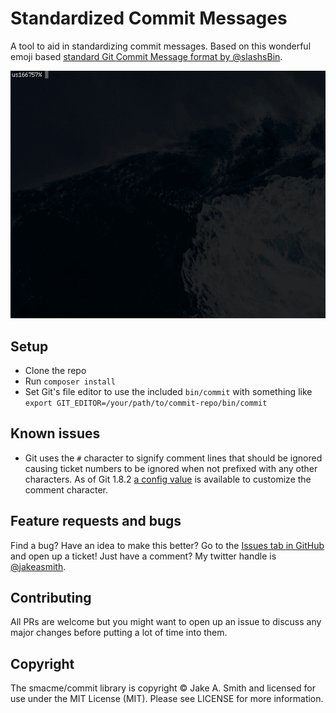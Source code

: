 # Standardized Commit Messages

A tool to aid in standardizing commit messages. Based on this wonderful emoji based [standard Git Commit Message format by @slashsBin](https://github.com/slashsBin/styleguide-git-commit-message).

![Example output](docs/example.gif)

## Setup

- Clone the repo
- Run `composer install`
- Set Git's file editor to use the included `bin/commit` with something like `export GIT_EDITOR=/your/path/to/commit-repo/bin/commit`

## Known issues
- Git uses the `#` character to signify comment lines that should be ignored causing ticket numbers to be ignored when not prefixed with any other characters. As of Git 1.8.2 [a config value](https://github.com/git/git/blob/master/Documentation/RelNotes/1.8.2.txt#L98) is available to customize the comment character.

## Feature requests and bugs
Find a bug? Have an idea to make this better? Go to the [Issues tab in GitHub](https://github.com/jakeasmith/commit/issues) and open up a ticket! Just have a comment? My twitter handle is [@jakeasmith](https://twitter.com/jakeasmith).

## Contributing
All PRs are welcome but you might want to open up an issue to discuss any major changes before putting a lot of time into them.   

## Copyright
The smacme/commit library is copyright © Jake A. Smith and licensed for use under the MIT License (MIT). Please see LICENSE for more information.
